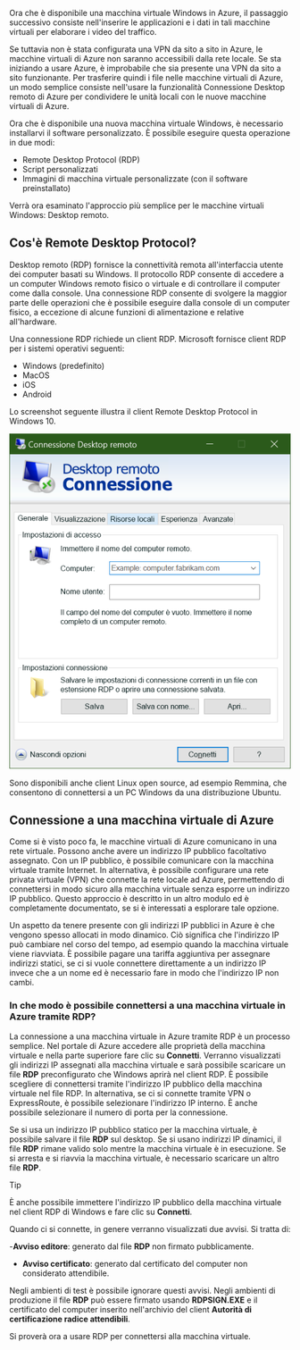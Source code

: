 Ora che è disponibile una macchina virtuale Windows in Azure, il passaggio successivo consiste nell'inserire le applicazioni e i dati in tali macchine virtuali per elaborare i video del traffico. 

Se tuttavia non è stata configurata una VPN da sito a sito in Azure, le macchine virtuali di Azure non saranno accessibili dalla rete locale. Se sta iniziando a usare Azure, è improbabile che sia presente una VPN da sito a sito funzionante. Per trasferire quindi i file nelle macchine virtuali di Azure, un modo semplice consiste nell'usare la funzionalità Connessione Desktop remoto di Azure per condividere le unità locali con le nuove macchine virtuali di Azure.

Ora che è disponibile una nuova macchina virtuale Windows, è necessario installarvi il software personalizzato. È possibile eseguire questa operazione in due modi:

- Remote Desktop Protocol (RDP)
- Script personalizzati
- Immagini di macchina virtuale personalizzate (con il software preinstallato)

Verrà ora esaminato l'approccio più semplice per le macchine virtuali Windows: Desktop remoto.

## <a name="what-is-the-remote-desktop-protocol"></a>Cos'è Remote Desktop Protocol?

Desktop remoto (RDP) fornisce la connettività remota all'interfaccia utente dei computer basati su Windows. Il protocollo RDP consente di accedere a un computer Windows remoto fisico o virtuale e di controllare il computer come dalla console. Una connessione RDP consente di svolgere la maggior parte delle operazioni che è possibile eseguire dalla console di un computer fisico, a eccezione di alcune funzioni di alimentazione e relative all'hardware.

Una connessione RDP richiede un client RDP. Microsoft fornisce client RDP per i sistemi operativi seguenti:

- Windows (predefinito)
- MacOS
- iOS
- Android

Lo screenshot seguente illustra il client Remote Desktop Protocol in Windows 10.

![Screenshot dell'interfaccia utente del client Remote Desktop Protocol.](../media/4-rdp-client.png)

Sono disponibili anche client Linux open source, ad esempio Remmina, che consentono di connettersi a un PC Windows da una distribuzione Ubuntu.

## <a name="connecting-to-an-azure-vm"></a>Connessione a una macchina virtuale di Azure

Come si è visto poco fa, le macchine virtuali di Azure comunicano in una rete virtuale. Possono anche avere un indirizzo IP pubblico facoltativo assegnato. Con un IP pubblico, è possibile comunicare con la macchina virtuale tramite Internet. In alternativa, è possibile configurare una rete privata virtuale (VPN) che connette la rete locale ad Azure, permettendo di connettersi in modo sicuro alla macchina virtuale senza esporre un indirizzo IP pubblico. Questo approccio è descritto in un altro modulo ed è completamente documentato, se si è interessati a esplorare tale opzione.

Un aspetto da tenere presente con gli indirizzi IP pubblici in Azure è che vengono spesso allocati in modo dinamico. Ciò significa che l'indirizzo IP può cambiare nel corso del tempo, ad esempio quando la macchina virtuale viene riavviata. È possibile pagare una tariffa aggiuntiva per assegnare indirizzi statici, se ci si vuole connettere direttamente a un indirizzo IP invece che a un nome ed è necessario fare in modo che l'indirizzo IP non cambi.

### <a name="how-do-you-connect-to-a-vm-in-azure-using-rdp"></a>In che modo è possibile connettersi a una macchina virtuale in Azure tramite RDP?

La connessione a una macchina virtuale in Azure tramite RDP è un processo semplice. Nel portale di Azure accedere alle proprietà della macchina virtuale e nella parte superiore fare clic su **Connetti**. Verranno visualizzati gli indirizzi IP assegnati alla macchina virtuale e sarà possibile scaricare un file **RDP** preconfigurato che Windows aprirà nel client RDP. È possibile scegliere di connettersi tramite l'indirizzo IP pubblico della macchina virtuale nel file RDP. In alternativa, se ci si connette tramite VPN o ExpressRoute, è possibile selezionare l'indirizzo IP interno. È anche possibile selezionare il numero di porta per la connessione.

Se si usa un indirizzo IP pubblico statico per la macchina virtuale, è possibile salvare il file **RDP** sul desktop. Se si usano indirizzi IP dinamici, il file **RDP** rimane valido solo mentre la macchina virtuale è in esecuzione. Se si arresta e si riavvia la macchina virtuale, è necessario scaricare un altro file **RDP**.

> [!TIP]
> È anche possibile immettere l'indirizzo IP pubblico della macchina virtuale nel client RDP di Windows e fare clic su **Connetti**.

Quando ci si connette, in genere verranno visualizzati due avvisi. Si tratta di:

-**Avviso editore**: generato dal file **RDP** non firmato pubblicamente.
- **Avviso certificato**: generato dal certificato del computer non considerato attendibile.

Negli ambienti di test è possibile ignorare questi avvisi. Negli ambienti di produzione il file **RDP** può essere firmato usando **RDPSIGN.EXE** e il certificato del computer inserito nell'archivio del client **Autorità di certificazione radice attendibili**.

Si proverà ora a usare RDP per connettersi alla macchina virtuale.